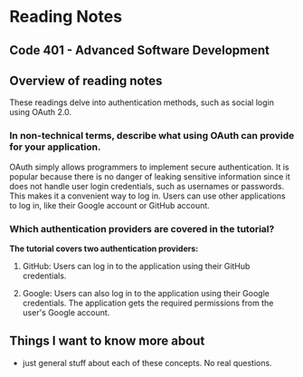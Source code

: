 # Reading Notes


## Code 401 - Advanced Software Development

## Overview of reading notes

These readings delve into authentication methods, such as social login using OAuth 2.0.

### In non-technical terms, describe what using OAuth can provide for your application.

OAuth simply allows programmers to implement secure authentication. It is popular because there is no danger of leaking sensitive information since it does not handle user login credentials, such as usernames or passwords. This makes it a convenient way to log in. Users can use other applications to log in, like their Google account or GitHub account.

### Which authentication providers are covered in the tutorial?

**The tutorial covers two authentication providers:**

1. GitHub: Users can log in to the application using their GitHub credentials.

2. Google: Users can also log in to the application using their Google credentials. The application gets the required permissions from the user's Google account.


## Things I want to know more about

* just general stuff about each of these concepts. No real questions.